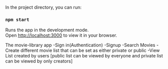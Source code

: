 
In the project directory, you can run:

### `npm start`

Runs the app in the development mode.\
Open [http://localhost:3000](http://localhost:3000) to view it in your browser.


The movie-library app 
     -Sign in(Authentication)
     -Signup
     -Search Movies
     -Create different movie list that can be set as either private or public
     -View List created by users [public list can be viewed by everyone and private list can be viewed by only creators]
